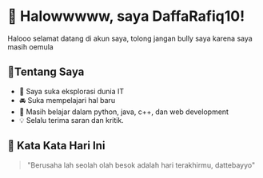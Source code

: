 # 👋 Halowwwww, saya DaffaRafiq10!

Halooo selamat datang di akun saya, tolong jangan bully saya karena saya masih oemula

## 📌Tentang Saya
- 🌱 Saya suka eksplorasi dunia IT
- 🚘 Suka mempelajari hal baru  
- 📱 Masih belajar dalam python, java, c++, dan web development
- 💡 Selalu terima saran dan kritik.  

## 📝 Kata Kata Hari Ini
> "Berusaha lah seolah olah besok adalah hari terakhirmu, dattebayyo"
